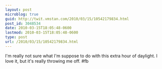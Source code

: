 ```yaml
---
layout: post
microblog: true
guid: http://twit.vmstan.com/2010/03/15/10542179834.html
post_id: 3048534
date: 2010-03-15T18:05:48-0600
lastmod: 2010-03-15T18:05:48-0600
type: post
url: /2010/03/15/10542179834.html
---
```

I'm really not sure what I'm suppose to do with this extra hour of daylight. I love it, but it's really throwing me off. #fb
